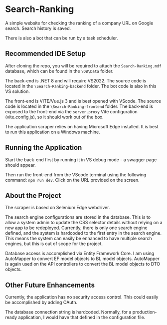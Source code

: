 # Search-Ranking

A simple website for checking the ranking of a company URL on Google search. Search history is saved.

There is also a bot that can be run by a task scheduler.

## Recommended IDE Setup

After cloning the repo, you will be required to attach the `Search-Ranking.mdf` database, which can be found in the `\DB\Data` folder.

The back-end is .NET 8 and will require VS2022. The source code is located in the `\Search-Ranking-backend` folder. The bot code is also in this VS solution.

The front-end is VITE/Vue.js 3 and is best opened with VScode. The source code is located in the `\Search-Ranking-frontend` folder. The back-end is exposed to the front-end via the `server.proxy` Vite configuration (vite.config.js), so it should work out of the box.

The application scraper relies on having Microsoft Edge installed. It is best to run this application on a Windows machine.

## Running the Application

Start the back-end first by running it in VS debug mode - a swagger page should appear.

Then run the front-end from the VScode terminal using the following command: `npm run dev`. Click on the URL provided on the screen.

## About the Project

The scraper is based on Selenium Edge webdriver.

The search engine configurations are stored in the database. This is to allow a system admin to update the CSS selector details without relying on a new app to be redeployed. Currently, there is only one search engine defined, and the system is hardcoded to the first entry in the search engine. This means the system can easily be enhanced to have multiple search engines, but this is out of scope for the project.

Database access is accomplished via Entity Framework Core. I am using AutoMapper to convert EF model objects to BL model objects. AutoMapper is again used on the API controllers to convert the BL model objects to DTO objects.

## Other Future Enhancements

Currently, the application has no security access control. This could easily be accomplished by adding OAuth.

The database connection string is hardcoded. Normally, for a production-ready application, I would have that defined in the configuration file.
